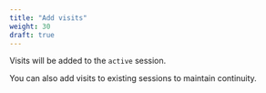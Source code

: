 ```yaml
---
title: "Add visits"
weight: 30
draft: true
---
```




Visits will be added to the `active` session.

You can also add visits to existing sessions to maintain continuity.